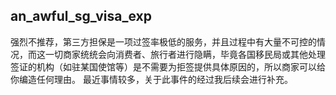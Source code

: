 ## an_awful_sg_visa_exp

强烈不推荐，第三方担保是一项过签率极低的服务，并且过程中有大量不可控的情况，而这一切商家统统会向消费者、旅行者进行隐瞒，毕竟各国移民局或其他处理签证的机构（如驻某国使馆等）是不需要为拒签提供具体原因的，所以商家可以给你编造任何理由。
最近事情较多，关于此事件的经过我后续会进行补充。
